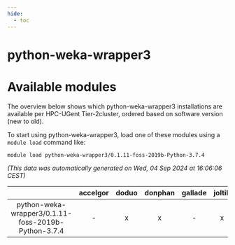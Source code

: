```yaml
---
hide:
  - toc
---
```


python-weka-wrapper3
====================

# Available modules


The overview below shows which python-weka-wrapper3 installations are available per HPC-UGent Tier-2cluster, ordered based on software version (new to old).

To start using python-weka-wrapper3, load one of these modules using a `module load` command like:

```shell
module load python-weka-wrapper3/0.1.11-foss-2019b-Python-3.7.4
```

*(This data was automatically generated on Wed, 04 Sep 2024 at 16:06:06 CEST)*  

| |accelgor|doduo|donphan|gallade|joltik|shinx|skitty|
| :---: | :---: | :---: | :---: | :---: | :---: | :---: | :---: |
|python-weka-wrapper3/0.1.11-foss-2019b-Python-3.7.4|-|x|x|-|x|-|x|
